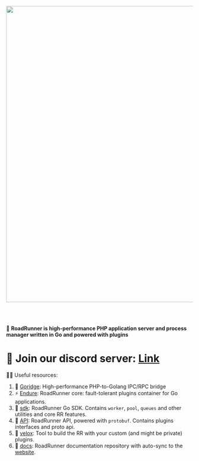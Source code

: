 <p align="center"><a href="https://roadrunner.dev" target="_blank"><img src="https://user-images.githubusercontent.com/796136/50286124-6f7f3780-046f-11e9-9f45-e8fedd4f786d.png" width="800"></a></p>

<br><br/>

🙋‍ **RoadRunner is high-performance PHP application server and process manager written in Go and powered with plugins**   

# 💬 Join our discord server: [Link](https://discord.gg/TFeEmCs) 

👩‍💻 Useful resources:
1. 🧙 [Goridge](https://github.com/roadrunner-server/goridge): High-performance PHP-to-Golang IPC/RPC bridge
2. ⚡ [Endure](https://github.com/roadrunner-server/endure): RoadRunner core: fault-tolerant plugins container for Go applications.
3. 🤖 [sdk](https://github.com/roadrunner-server/sdk): RoadRunner Go SDK. Contains `worker`, `pool`, `queues` and other utilities and core RR features.
4. 🔌 [API](https://github.com/roadrunner-server/api): RoadRunner API, powered with `protobuf`. Contains plugins interfaces and proto api.
5. 🧱 [velox](https://github.com/roadrunner-server/velox): Tool to build the RR with your custom (and might be private) plugins.
6. 📖 [docs](https://github.com/spiral/roadrunner-docs/tree/2.x): RoadRunner documentation repository with auto-sync to the [website](https://roadrunner.dev).
